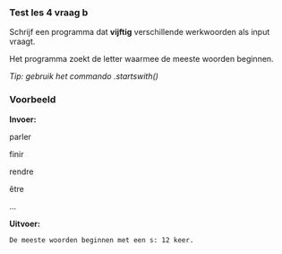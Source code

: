 ### Test les 4 vraag b 
Schrijf een programma dat **vijftig** verschillende werkwoorden als input vraagt. 

Het programma zoekt de letter waarmee de meeste woorden beginnen.

*Tip: gebruik het commando .startswith()*

### Voorbeeld

**Invoer:**

  parler
  
  finir
  
  rendre
  
  être
  
  ...
    
    
**Uitvoer:**

    De meeste woorden beginnen met een s: 12 keer.
